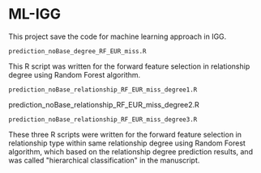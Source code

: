 # ML-IGG
This project save the code for machine learning approach in IGG.
```
prediction_noBase_degree_RF_EUR_miss.R 
```
This R script was written for the forward feature selection in relationship degree using Random Forest algorithm.
```
prediction_noBase_relationship_RF_EUR_miss_degree1.R 
```
prediction_noBase_relationship_RF_EUR_miss_degree2.R
```
prediction_noBase_relationship_RF_EUR_miss_degree3.R 
```

These three R scripts were written for the forward feature selection in relationship type within same relationship degree using Random Forest algorithm, which based on the relationship degree prediction results, and was called "hierarchical classification" in the manuscript.






